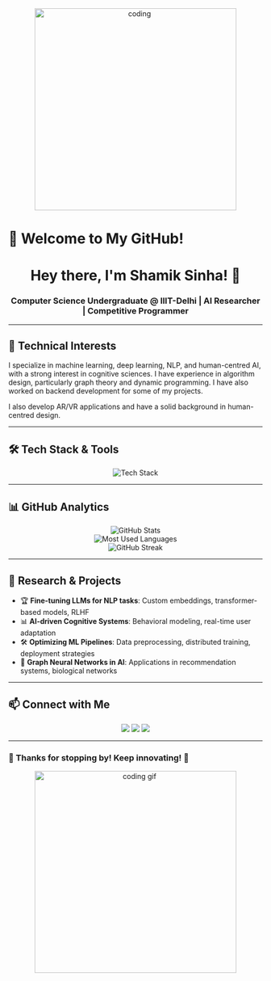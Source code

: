 <div align="center">
  <img width="400" src="https://media.giphy.com/media/L1R1tvI9svkIWwpVYr/giphy.gif" alt="coding">
</div>

# 🚀 Welcome to My GitHub!

<h1 align="center">Hey there, I'm Shamik Sinha! 👋</h1>
<h3 align="center">Computer Science Undergraduate @ IIIT-Delhi | AI Researcher | Competitive Programmer</h3>

---

## 🧠 Technical Interests

I specialize in machine learning, deep learning, NLP, and human-centred AI, with a strong interest in cognitive sciences. I have experience in algorithm design, particularly graph theory and dynamic programming. I have also worked on backend development for some of my projects. 

I also develop AR/VR applications and have a solid background in human-centred design.


---

## 🛠️ Tech Stack & Tools

<div align="center">
  <img src="https://skillicons.dev/icons?i=cpp,c,python,js,html,css,bash,git,github,mysql,latex,figma,ai,ps,docker,tensorflow,pytorch" alt="Tech Stack" />
</div>

---

## 📊 GitHub Analytics

<div align="center">
  <img src="https://github-readme-stats.vercel.app/api?username=theshamiksinha&hide=stars&count_private=true&show_icons=true&theme=tokyonight&hide_border=true" alt="GitHub Stats" />
  <br>
  <img src="https://github-readme-stats.vercel.app/api/top-langs/?username=theshamiksinha&theme=tokyonight&layout=compact&hide_border=true" alt="Most Used Languages" />
  <br>
  <img src="https://github-readme-streak-stats.herokuapp.com/?user=theshamiksinha&theme=tokyonight&hide_border=true" alt="GitHub Streak" />
</div>

---

## 🔬 Research & Projects

- 🏆 **Fine-tuning LLMs for NLP tasks**: Custom embeddings, transformer-based models, RLHF
- 📊 **AI-driven Cognitive Systems**: Behavioral modeling, real-time user adaptation
- 🛠 **Optimizing ML Pipelines**: Data preprocessing, distributed training, deployment strategies
- 🔗 **Graph Neural Networks in AI**: Applications in recommendation systems, biological networks

---

## 📫 Connect with Me

<p align="center">
  <a href="https://linkedin.com/in/theshamiksinha"><img src="https://img.shields.io/badge/LinkedIn-0A66C2?style=for-the-badge&logo=linkedin&logoColor=white" /></a>
  <a href="https://twitter.com/theshamiksinha"><img src="https://img.shields.io/badge/Twitter-1DA1F2?style=for-the-badge&logo=twitter&logoColor=white" /></a>
  <a href="https://theshamiksinha.github.io/"><img src="https://img.shields.io/badge/Portfolio-000?style=for-the-badge&logo=dev.to&logoColor=white" /></a>
</p>

---

### 🎉 Thanks for stopping by! Keep innovating! 🚀
<div align="center">
  <img src="https://media.giphy.com/media/qgQUggAC3Pfv687qPC/giphy.gif" width="400" alt="coding gif" />
</div>
